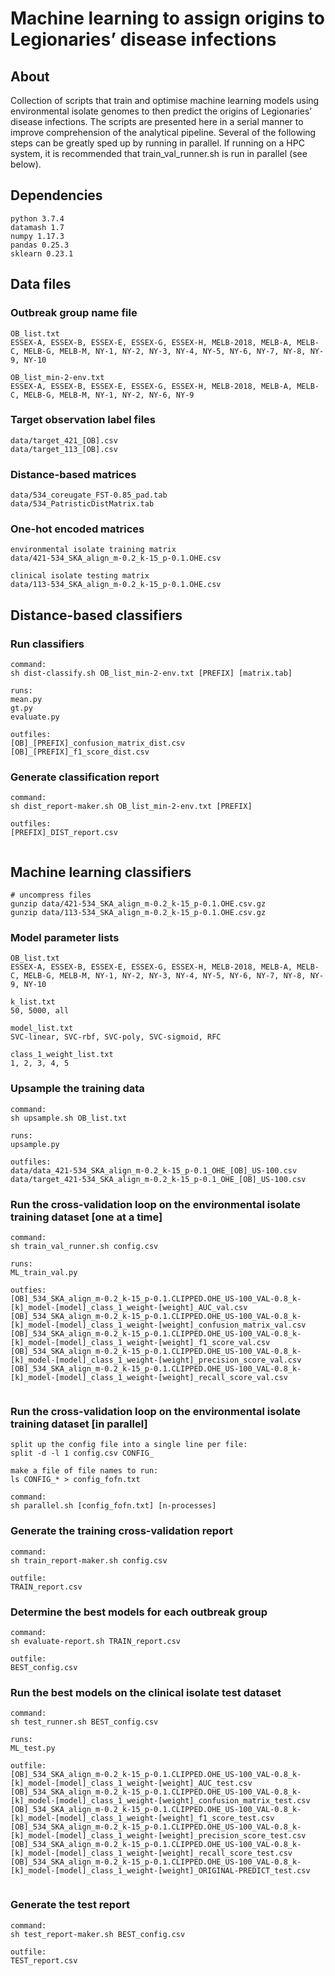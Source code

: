 # Machine learning to assign origins to Legionaries’ disease infections

## About

Collection of scripts that train and optimise machine learning models using environmental isolate genomes to then predict the origins of Legionaries’ disease infections. The scripts are presented here in a serial manner to improve comprehension of the analytical pipeline. Several of the following steps can be greatly sped up by running in parallel. If running on a HPC system, it is recommended that train_val_runner.sh is run in parallel (see below).
  
## Dependencies  
```  
python 3.7.4   
datamash 1.7  
numpy 1.17.3  
pandas 0.25.3    
sklearn 0.23.1  
```  
  
## Data files  
  
### Outbreak group name file
```  
OB_list.txt  
ESSEX-A, ESSEX-B, ESSEX-E, ESSEX-G, ESSEX-H, MELB-2018, MELB-A, MELB-C, MELB-G, MELB-M, NY-1, NY-2, NY-3, NY-4, NY-5, NY-6, NY-7, NY-8, NY-9, NY-10  
  
OB_list_min-2-env.txt  
ESSEX-A, ESSEX-B, ESSEX-E, ESSEX-G, ESSEX-H, MELB-2018, MELB-A, MELB-C, MELB-G, MELB-M, NY-1, NY-2, NY-6, NY-9  
```    
  
### Target observation label files  
```  
data/target_421_[OB].csv  
data/target_113_[OB].csv  
```   
  
### Distance-based matrices  
```  
data/534_coreugate_FST-0.85_pad.tab  
data/534_PatristicDistMatrix.tab  
```  
  
### One-hot encoded matrices
```  
environmental isolate training matrix  
data/421-534_SKA_align_m-0.2_k-15_p-0.1.OHE.csv  
  
clinical isolate testing matrix  
data/113-534_SKA_align_m-0.2_k-15_p-0.1.OHE.csv  
```  
  
## Distance-based classifiers  
  
### Run classifiers  
```  
command:  
sh dist-classify.sh OB_list_min-2-env.txt [PREFIX] [matrix.tab]  

runs:  
mean.py  
gt.py  
evaluate.py  
  
outfiles:  
[OB]_[PREFIX]_confusion_matrix_dist.csv  
[OB]_[PREFIX]_f1_score_dist.csv  
```
  
### Generate classification report  
```
command:  
sh dist_report-maker.sh OB_list_min-2-env.txt [PREFIX]  
  
outfiles:  
[PREFIX]_DIST_report.csv  
  
```
  
## Machine learning classifiers   
```  
# uncompress files  
gunzip data/421-534_SKA_align_m-0.2_k-15_p-0.1.OHE.csv.gz  
gunzip data/113-534_SKA_align_m-0.2_k-15_p-0.1.OHE.csv.gz  
```
  
### Model parameter lists
```  
OB_list.txt  
ESSEX-A, ESSEX-B, ESSEX-E, ESSEX-G, ESSEX-H, MELB-2018, MELB-A, MELB-C, MELB-G, MELB-M, NY-1, NY-2, NY-3, NY-4, NY-5, NY-6, NY-7, NY-8, NY-9, NY-10  
  
k_list.txt  
50, 5000, all  
  
model_list.txt  
SVC-linear, SVC-rbf, SVC-poly, SVC-sigmoid, RFC  
  
class_1_weight_list.txt  
1, 2, 3, 4, 5  
```     
  
### Upsample the training data
```
command:  
sh upsample.sh OB_list.txt  
  
runs:  
upsample.py   
  
outfiles:   
data/data_421-534_SKA_align_m-0.2_k-15_p-0.1_OHE_[OB]_US-100.csv  
data/target_421-534_SKA_align_m-0.2_k-15_p-0.1_OHE_[OB]_US-100.csv  
```  
  
### Run the cross-validation loop on the environmental isolate training dataset [one at a time]  
```  
command:  
sh train_val_runner.sh config.csv  
  
runs:  
ML_train_val.py  
  
outfies:  
[OB]_534_SKA_align_m-0.2_k-15_p-0.1.CLIPPED.OHE_US-100_VAL-0.8_k-[k]_model-[model]_class_1_weight-[weight]_AUC_val.csv  
[OB]_534_SKA_align_m-0.2_k-15_p-0.1.CLIPPED.OHE_US-100_VAL-0.8_k-[k]_model-[model]_class_1_weight-[weight]_confusion_matrix_val.csv  
[OB]_534_SKA_align_m-0.2_k-15_p-0.1.CLIPPED.OHE_US-100_VAL-0.8_k-[k]_model-[model]_class_1_weight-[weight]_f1_score_val.csv  
[OB]_534_SKA_align_m-0.2_k-15_p-0.1.CLIPPED.OHE_US-100_VAL-0.8_k-[k]_model-[model]_class_1_weight-[weight]_precision_score_val.csv  
[OB]_534_SKA_align_m-0.2_k-15_p-0.1.CLIPPED.OHE_US-100_VAL-0.8_k-[k]_model-[model]_class_1_weight-[weight]_recall_score_val.csv  
  
```

### Run the cross-validation loop on the environmental isolate training dataset [in parallel]  
```  
split up the config file into a single line per file:  
split -d -l 1 config.csv CONFIG_  
  
make a file of file names to run:  
ls CONFIG_* > config_fofn.txt  
  
command:  
sh parallel.sh [config_fofn.txt] [n-processes]  
```  
  
### Generate the training cross-validation report
```   
command:  
sh train_report-maker.sh config.csv  
  
outfile:  
TRAIN_report.csv  
```
  
### Determine the best models for each outbreak group 
```  
command:  
sh evaluate-report.sh TRAIN_report.csv  
  
outfile:   
BEST_config.csv  
```
  
### Run the best models on the clinical isolate test dataset 
```  
command:  
sh test_runner.sh BEST_config.csv  
  
runs:  
ML_test.py  
  
outfile:  
[OB]_534_SKA_align_m-0.2_k-15_p-0.1.CLIPPED.OHE_US-100_VAL-0.8_k-[k]_model-[model]_class_1_weight-[weight]_AUC_test.csv  
[OB]_534_SKA_align_m-0.2_k-15_p-0.1.CLIPPED.OHE_US-100_VAL-0.8_k-[k]_model-[model]_class_1_weight-[weight]_confusion_matrix_test.csv  
[OB]_534_SKA_align_m-0.2_k-15_p-0.1.CLIPPED.OHE_US-100_VAL-0.8_k-[k]_model-[model]_class_1_weight-[weight]_f1_score_test.csv  
[OB]_534_SKA_align_m-0.2_k-15_p-0.1.CLIPPED.OHE_US-100_VAL-0.8_k-[k]_model-[model]_class_1_weight-[weight]_precision_score_test.csv  
[OB]_534_SKA_align_m-0.2_k-15_p-0.1.CLIPPED.OHE_US-100_VAL-0.8_k-[k]_model-[model]_class_1_weight-[weight]_recall_score_test.csv  
[OB]_534_SKA_align_m-0.2_k-15_p-0.1.CLIPPED.OHE_US-100_VAL-0.8_k-[k]_model-[model]_class_1_weight-[weight]_ORIGINAL-PREDICT_test.csv  
  
```

### Generate the test report
```  
command:  
sh test_report-maker.sh BEST_config.csv  
  
outfile:  
TEST_report.csv  
  
```
